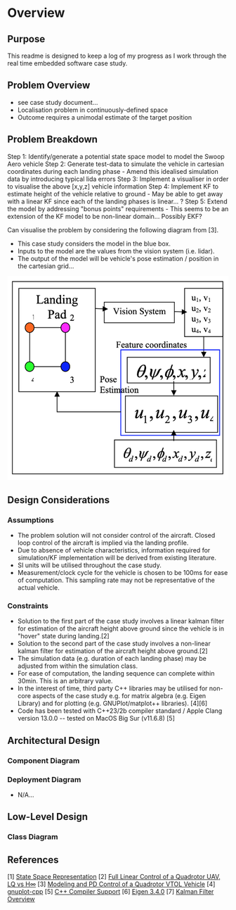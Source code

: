# Overview

## Purpose
This readme is designed to keep a log of my progress as I work through the real time embedded software case study. 

## Problem Overview
- see case study document...
- Localisation problem in continuously-defined space
- Outcome requires a unimodal estimate of the target position

## Problem Breakdown
Step 1: Identify/generate a potential state space model to model the Swoop Aero vehicle
Step 2: Generate test-data to simulate the vehicle in cartesian coordinates during each landing phase
	- Amend this idealised simulation data by introducing typical lida errors
Step 3: Implement a visualiser in order to visualise the above [x,y,z] vehicle information
Step 4: Implement KF to estimate height of the vehicle relative to ground
	- May be able to get away with a linear KF since each of the landing phases is linear... ?
Step 5: Extend the model by addressing "bonus points" requirements
	- This seems to be an extension of the KF model to be non-linear domain... Possibly EKF?

Can visualise the problem by considering the following diagram from [3].
- This case study considers the model in the blue box. 
- Inputs to the model are the values from the vision system (i.e. lidar). 
- The output of the model will be vehicle's pose estimation / position in the cartesian grid...

![control loop diagram](./vision_based_control_diagram.png "Vision based control diagram") 

## Design Considerations

### Assumptions
- The problem solution will not consider control of the aircraft. Closed loop control of the aircraft is implied via the landing profile.
- Due to absence of vehicle characteristics, information required for simulation/KF implementation will be derived from existing literature.
- SI units will be utilised throughout the case study.
- Measurement/clock cycle for the vehicle is chosen to be 100ms for ease of computation. This sampling rate may not be representative of the actual vehicle. 

### Constraints
- Solution to the first part of the case study involves a linear kalman filter for estimation of the aircraft height above ground since the vehicle is in "hover" state during landing.[2]
- Solution to the second part of the case study involves a non-linear kalman filter for estimation of the aircraft height above ground.[2]
- The simulation data (e.g. duration of each landing phase) may be adjusted from within the simulation class.
- For ease of computation, the landing sequence can complete within 30min. This is an arbitrary value. 
- In the interest of time, third party C++ libraries may be utilised for non-core aspects of the case study e.g. for matrix algebra (e.g. Eigen Library) and for plotting (e.g. GNUPlot/matplot++ libraries). [4][6]
- Code has been tested with C++23/2b compiler standard / Apple Clang version 13.0.0 -- tested on MacOS Big Sur (v11.6.8) [5]

## Architectural Design

### Component Diagram

### Deployment Diagram
- N/A...

## Low-Level Design

### Class Diagram

## References
[1] [State Space Representation](https://en.wikipedia.org/wiki/State-space_representation)
[2] [Full Linear Control of a Quadrotor UAV, LQ vs H∞](https://sci-hub.se/10.1109/control.2014.6915128)
[3] [Modeling and PD Control of a Quadrotor VTOL Vehicle](https://www.researchgate.net/publication/224719830)
[4] [gnuplot-cpp](https://code.google.com/archive/p/gnuplot-cpp/)
[5] [C++ Compiler Support](https://en.cppreference.com/w/cpp/compiler_support)
[6] [Eigen 3.4.0](https://gitlab.com/libeigen/eigen/-/releases/3.4.0)
[7] [Kalman Filter Overview](https://www.kalmanfilter.net/default.aspx)

